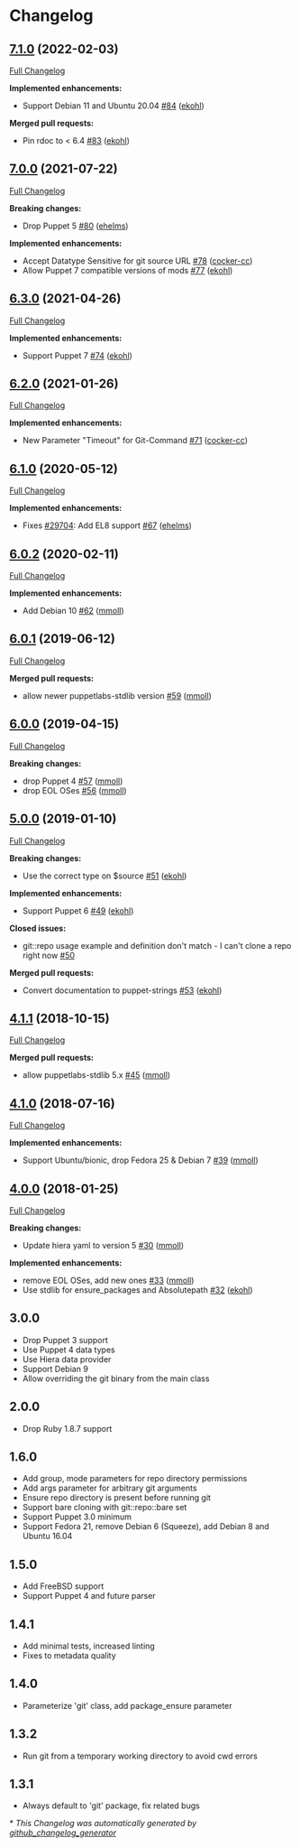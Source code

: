 # Changelog

## [7.1.0](https://github.com/theforeman/puppet-git/tree/7.1.0) (2022-02-03)

[Full Changelog](https://github.com/theforeman/puppet-git/compare/7.0.0...7.1.0)

**Implemented enhancements:**

- Support Debian 11 and Ubuntu 20.04 [\#84](https://github.com/theforeman/puppet-git/pull/84) ([ekohl](https://github.com/ekohl))

**Merged pull requests:**

- Pin rdoc to \< 6.4 [\#83](https://github.com/theforeman/puppet-git/pull/83) ([ekohl](https://github.com/ekohl))

## [7.0.0](https://github.com/theforeman/puppet-git/tree/7.0.0) (2021-07-22)

[Full Changelog](https://github.com/theforeman/puppet-git/compare/6.3.0...7.0.0)

**Breaking changes:**

- Drop Puppet 5 [\#80](https://github.com/theforeman/puppet-git/pull/80) ([ehelms](https://github.com/ehelms))

**Implemented enhancements:**

- Accept Datatype Sensitive for git source URL [\#78](https://github.com/theforeman/puppet-git/pull/78) ([cocker-cc](https://github.com/cocker-cc))
- Allow Puppet 7 compatible versions of mods [\#77](https://github.com/theforeman/puppet-git/pull/77) ([ekohl](https://github.com/ekohl))

## [6.3.0](https://github.com/theforeman/puppet-git/tree/6.3.0) (2021-04-26)

[Full Changelog](https://github.com/theforeman/puppet-git/compare/6.2.0...6.3.0)

**Implemented enhancements:**

- Support Puppet 7 [\#74](https://github.com/theforeman/puppet-git/pull/74) ([ekohl](https://github.com/ekohl))

## [6.2.0](https://github.com/theforeman/puppet-git/tree/6.2.0) (2021-01-26)

[Full Changelog](https://github.com/theforeman/puppet-git/compare/6.1.0...6.2.0)

**Implemented enhancements:**

- New Parameter "Timeout" for Git-Command [\#71](https://github.com/theforeman/puppet-git/pull/71) ([cocker-cc](https://github.com/cocker-cc))

## [6.1.0](https://github.com/theforeman/puppet-git/tree/6.1.0) (2020-05-12)

[Full Changelog](https://github.com/theforeman/puppet-git/compare/6.0.2...6.1.0)

**Implemented enhancements:**

- Fixes [\#29704](https://projects.theforeman.org/issues/29704): Add EL8 support [\#67](https://github.com/theforeman/puppet-git/pull/67) ([ehelms](https://github.com/ehelms))

## [6.0.2](https://github.com/theforeman/puppet-git/tree/6.0.2) (2020-02-11)

[Full Changelog](https://github.com/theforeman/puppet-git/compare/6.0.1...6.0.2)

**Implemented enhancements:**

- Add Debian 10 [\#62](https://github.com/theforeman/puppet-git/pull/62) ([mmoll](https://github.com/mmoll))

## [6.0.1](https://github.com/theforeman/puppet-git/tree/6.0.1) (2019-06-12)

[Full Changelog](https://github.com/theforeman/puppet-git/compare/6.0.0...6.0.1)

**Merged pull requests:**

- allow newer puppetlabs-stdlib version [\#59](https://github.com/theforeman/puppet-git/pull/59) ([mmoll](https://github.com/mmoll))

## [6.0.0](https://github.com/theforeman/puppet-git/tree/6.0.0) (2019-04-15)

[Full Changelog](https://github.com/theforeman/puppet-git/compare/5.0.0...6.0.0)

**Breaking changes:**

- drop Puppet 4 [\#57](https://github.com/theforeman/puppet-git/pull/57) ([mmoll](https://github.com/mmoll))
- drop EOL OSes [\#56](https://github.com/theforeman/puppet-git/pull/56) ([mmoll](https://github.com/mmoll))

## [5.0.0](https://github.com/theforeman/puppet-git/tree/5.0.0) (2019-01-10)

[Full Changelog](https://github.com/theforeman/puppet-git/compare/4.1.1...5.0.0)

**Breaking changes:**

- Use the correct type on $source [\#51](https://github.com/theforeman/puppet-git/pull/51) ([ekohl](https://github.com/ekohl))

**Implemented enhancements:**

- Support Puppet 6 [\#49](https://github.com/theforeman/puppet-git/pull/49) ([ekohl](https://github.com/ekohl))

**Closed issues:**

- git::repo usage example and definition don't match - I can't clone a repo right now [\#50](https://github.com/theforeman/puppet-git/issues/50)

**Merged pull requests:**

- Convert documentation to puppet-strings [\#53](https://github.com/theforeman/puppet-git/pull/53) ([ekohl](https://github.com/ekohl))

## [4.1.1](https://github.com/theforeman/puppet-git/tree/4.1.1) (2018-10-15)

[Full Changelog](https://github.com/theforeman/puppet-git/compare/4.1.0...4.1.1)

**Merged pull requests:**

- allow puppetlabs-stdlib 5.x [\#45](https://github.com/theforeman/puppet-git/pull/45) ([mmoll](https://github.com/mmoll))

## [4.1.0](https://github.com/theforeman/puppet-git/tree/4.1.0) (2018-07-16)

[Full Changelog](https://github.com/theforeman/puppet-git/compare/4.0.0...4.1.0)

**Implemented enhancements:**

- Support Ubuntu/bionic, drop Fedora 25 & Debian 7 [\#39](https://github.com/theforeman/puppet-git/pull/39) ([mmoll](https://github.com/mmoll))

## [4.0.0](https://github.com/theforeman/puppet-git/tree/4.0.0) (2018-01-25)

[Full Changelog](https://github.com/theforeman/puppet-git/compare/3.0.0...4.0.0)

**Breaking changes:**

- Update hiera yaml to version 5 [\#30](https://github.com/theforeman/puppet-git/pull/30) ([mmoll](https://github.com/mmoll))

**Implemented enhancements:**

- remove EOL OSes, add new ones [\#33](https://github.com/theforeman/puppet-git/pull/33) ([mmoll](https://github.com/mmoll))
- Use stdlib for ensure\_packages and Absolutepath [\#32](https://github.com/theforeman/puppet-git/pull/32) ([ekohl](https://github.com/ekohl))

## 3.0.0
* Drop Puppet 3 support
* Use Puppet 4 data types
* Use Hiera data provider
* Support Debian 9
* Allow overriding the git binary from the main class

## 2.0.0
* Drop Ruby 1.8.7 support

## 1.6.0
* Add group, mode parameters for repo directory permissions
* Add args parameter for arbitrary git arguments
* Ensure repo directory is present before running git
* Support bare cloning with git::repo::bare set
* Support Puppet 3.0 minimum
* Support Fedora 21, remove Debian 6 (Squeeze), add Debian 8 and Ubuntu 16.04

## 1.5.0
* Add FreeBSD support
* Support Puppet 4 and future parser

## 1.4.1
* Add minimal tests, increased linting
* Fixes to metadata quality

## 1.4.0
* Parameterize 'git' class, add package_ensure parameter

## 1.3.2
* Run git from a temporary working directory to avoid cwd errors

## 1.3.1
* Always default to 'git' package, fix related bugs


\* *This Changelog was automatically generated by [github_changelog_generator](https://github.com/github-changelog-generator/github-changelog-generator)*

